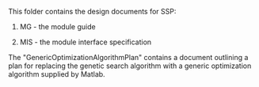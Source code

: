 This folder contains the design documents for SSP:

1. MG - the module guide

2. MIS - the module interface specification

The "GenericOptimizationAlgorithmPlan" contains a document outlining a plan for replacing the genetic search algorithm with a generic optimization algorithm supplied by Matlab.